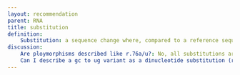 ```yaml
---
layout: recommendation
parent: RNA
title: substitution
definition:
    Substitution: a sequence change where, compared to a reference sequence, <b>one</b> nucleotide is replaced by <b>one</b> other nucleotide.
discussion:
    Are ploymorphisms described like r.76a/u?: No, all substitutions are described as r.76a>u. In the past, the format r.76a/g has been used to describe frequent ("polymorphic") sequence variants. A description should however be neutral, simply describe the change, and not include any other information like predicted or known functional consequences.
    Can I describe a gc to ug variant as a dinucleotide substitution (r.4gcC>ug)?: No this is not allowed. By definition a substitution changes <b>one</b> nucleotide into <b>one</b> other nucleotide. The change ugugcca to ugu**<font color="red">ug</font>**ca should be described as a deletion/insertion (indel) as r.4_5delinsug.
---
```


